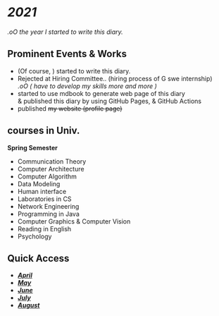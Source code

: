 # *2021*
*.oO the year I started to write this diary.*

## Prominent Events & Works
- (Of course, ) started to write this diary.
- Rejected at Hiring Committee.. (hiring process of G swe internship)  
  *.oO ( have to develop my skills more and more )*
- started to use mdbook to generate web page of this diary  
  & published this diary by using GitHub Pages, & GitHub Actions
- published ~~my website (profile page)~~ <!-- [my website (profile page)](https://otsukotsu.github.io/OtsuKotsuIO/) -->


## courses in Univ.
**Spring Semester**
- Communication Theory
- Computer Architecture
- Computer Algorithm
- Data Modeling
- Human interface
- Laboratories in CS
- Network Engineering
- Programming in Java
- Computer Graphics & Computer Vision
- Reading in English
- Psychology

## Quick Access
- [***April***](./April/top.md)
- [***May***](./May/top.md)
- [***June***](./June/top.md)
- [***July***](./July/top.md)
- [***August***](./August/top.md)
